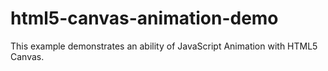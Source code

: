 # html5-canvas-animation-demo
This example demonstrates an ability of JavaScript Animation with HTML5 Canvas.
